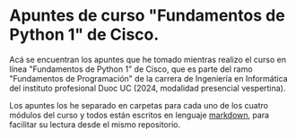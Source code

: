 # Apuntes de curso "Fundamentos de Python 1" de Cisco.

Acá se encuentran los apuntes que he tomado mientras realizo el curso en línea "Fundamentos de Python 1" de Cisco, que es parte del ramo "Fundamentos de Programación" de la carrera de Ingeniería en Informática del instituto profesional Duoc UC (2024, modalidad presencial vespertina).

Los apuntes los he separado en carpetas para cada uno de los cuatro módulos del curso y todos están escritos en lenguaje [markdown](https://www.markdownguide.org/), para facilitar su lectura desde el mismo repositorio.
